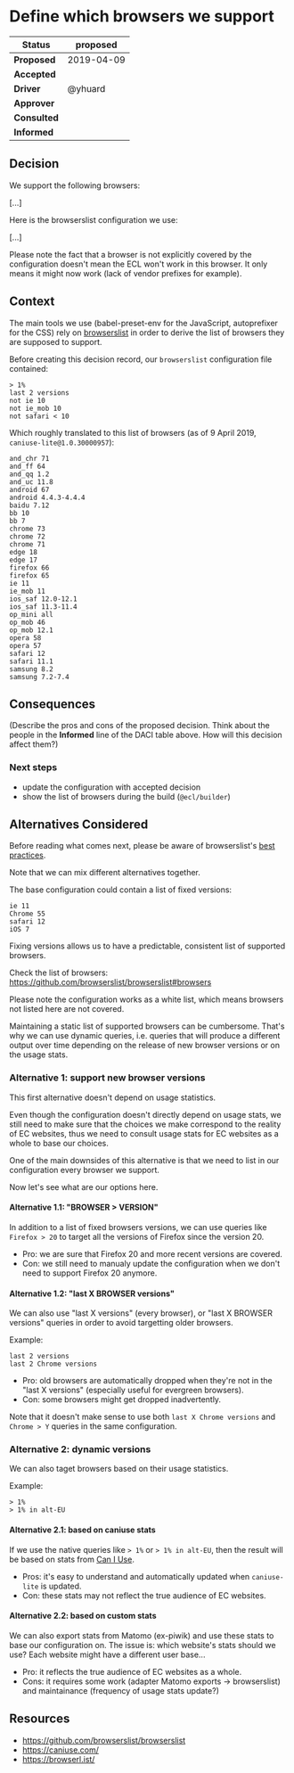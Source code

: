 # Define which browsers we support

| Status        | proposed   |
| ------------- | ---------- |
| **Proposed**  | 2019-04-09 |
| **Accepted**  |            |
| **Driver**    | @yhuard    |
| **Approver**  |            |
| **Consulted** |            |
| **Informed**  |            |

## Decision

We support the following browsers:

[...]

Here is the browserslist configuration we use:

[...]

Please note the fact that a browser is not explicitly covered by the configuration doesn't mean the ECL won't work in this browser. It only means it might now work (lack of vendor prefixes for example).

## Context

The main tools we use (babel-preset-env for the JavaScript, autoprefixer for the CSS) rely on [browserslist](https://github.com/browserslist/browserslist) in order to derive the list of browsers they are supposed to support.

Before creating this decision record, our `browserslist` configuration file contained:

```
> 1%
last 2 versions
not ie 10
not ie_mob 10
not safari < 10
```

Which roughly translated to this list of browsers (as of 9 April 2019, `caniuse-lite@1.0.30000957`):

```
and_chr 71
and_ff 64
and_qq 1.2
and_uc 11.8
android 67
android 4.4.3-4.4.4
baidu 7.12
bb 10
bb 7
chrome 73
chrome 72
chrome 71
edge 18
edge 17
firefox 66
firefox 65
ie 11
ie_mob 11
ios_saf 12.0-12.1
ios_saf 11.3-11.4
op_mini all
op_mob 46
op_mob 12.1
opera 58
opera 57
safari 12
safari 11.1
samsung 8.2
samsung 7.2-7.4
```

## Consequences

(Describe the pros and cons of the proposed decision. Think about the people in the **Informed** line of the DACI table above. How will this decision affect them?)

### Next steps

- update the configuration with accepted decision
- show the list of browsers during the build (`@ecl/builder`)

## Alternatives Considered

Before reading what comes next, please be aware of browserslist's [best practices](https://github.com/browserslist/browserslist#best-practices).

Note that we can mix different alternatives together.

The base configuration could contain a list of fixed versions:

```
ie 11
Chrome 55
safari 12
iOS 7
```

Fixing versions allows us to have a predictable, consistent list of supported browsers.

Check the list of browsers: https://github.com/browserslist/browserslist#browsers

Please note the configuration works as a white list, which means browsers not listed here are not covered.

Maintaining a static list of supported browsers can be cumbersome. That's why we can use dynamic queries, i.e. queries that will produce a different output over time depending on the release of new browser versions or on the usage stats.

### Alternative 1: support new browser versions

This first alternative doesn't depend on usage statistics.

Even though the configuration doesn't directly depend on usage stats, we still need to make sure that the choices we make correspond to the reality of EC websites, thus we need to consult usage stats for EC websites as a whole to base our choices.

One of the main downsides of this alternative is that we need to list in our configuration every browser we support.

Now let's see what are our options here.

#### Alternative 1.1: "BROWSER > VERSION"

In addition to a list of fixed browsers versions, we can use queries like `Firefox > 20` to target all the versions of Firefox since the version 20.

- Pro: we are sure that Firefox 20 and more recent versions are covered.
- Con: we still need to manualy update the configuration when we don't need to support Firefox 20 anymore.

#### Alternative 1.2: "last X BROWSER versions"

We can also use "last X versions" (every browser), or "last X BROWSER versions" queries in order to avoid targetting older browsers.

Example:

```
last 2 versions
last 2 Chrome versions
```

- Pro: old browsers are automatically dropped when they're not in the "last X versions" (especially useful for evergreen browsers).
- Con: some browsers might get dropped inadvertently.

Note that it doesn't make sense to use both `last X Chrome versions` and `Chrome > Y` queries in the same configuration.

### Alternative 2: dynamic versions

We can also taget browsers based on their usage statistics.

Example:

```
> 1%
> 1% in alt-EU
```

#### Alternative 2.1: based on caniuse stats

If we use the native queries like `> 1%` or `> 1% in alt-EU`, then the result will be based on stats from [Can I Use](https://caniuse.com/).

- Pros: it's easy to understand and automatically updated when `caniuse-lite` is updated.
- Con: these stats may not reflect the true audience of EC websites.

#### Alternative 2.2: based on custom stats

We can also export stats from Matomo (ex-piwik) and use these stats to base our configuration on. The issue is: which website's stats should we use? Each website might have a different user base...

- Pro: it reflects the true audience of EC websites as a whole.
- Cons: it requires some work (adapter Matomo exports -> browserslist) and maintainance (frequency of usage stats update?)

## Resources

- https://github.com/browserslist/browserslist
- https://caniuse.com/
- https://browserl.ist/
